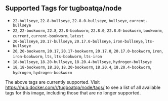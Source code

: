 ## Supported Tags for tugboatqa/node

* `22-bullseye`, `22.8-bullseye`, `22.8.0-bullseye`, `bullseye`, `current-bullseye`
* `22`, `22-bookworm`, `22.8`, `22.8-bookworm`, `22.8.0`, `22.8.0-bookworm`, `bookworm`, `current`, `current-bookworm`, `latest`
* `20-bullseye`, `20.17-bullseye`, `20.17.0-bullseye`, `iron-bullseye`, `lts-bullseye`
* `20`, `20-bookworm`, `20.17`, `20.17-bookworm`, `20.17.0`, `20.17.0-bookworm`, `iron`, `iron-bookworm`, `lts`, `lts-bookworm`, `lts-iron`
* `18-bullseye`, `18.20-bullseye`, `18.20.4-bullseye`, `hydrogen-bullseye`
* `18`, `18-bookworm`, `18.20`, `18.20-bookworm`, `18.20.4`, `18.20.4-bookworm`, `hydrogen`, `hydrogen-bookworm`

The above tags are currently supported. Visit https://hub.docker.com/r/tugboatqa/node/tags/ to see a list of all available tags for this image, including those that are no longer supported.
